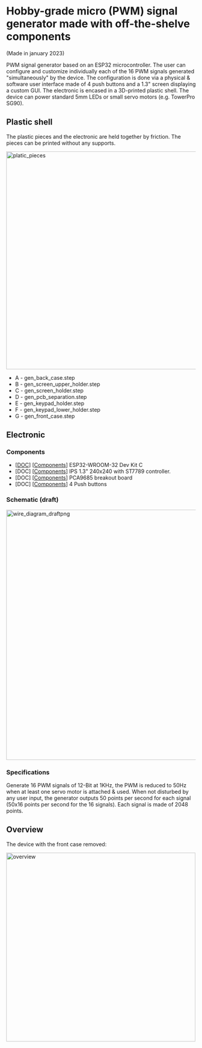 # Hobby-grade micro (PWM) signal generator made with off-the-shelve components
(Made in january 2023)

PWM signal generator based on an ESP32 microcontroller. The user can configure and customize individually each of the 16 PWM signals generated "simultaneously" by the device. The configuration is done via a physical & software user interface made of 4 push buttons and a 1.3" screen displaying a custom GUI. The electronic is encased in a 3D-printed plastic shell. The device can power standard 5mm LEDs or small servo motors (e.g. TowerPro SG90).  

## Plastic shell
The plastic pieces and the electronic are held together by friction. The pieces can be printed without any supports. 

<img width="580" alt="platic_pieces" src="https://github.com/ldelzott/Tiny-Signal-Generator/assets/78430576/bea9b5c6-d97d-49ed-926f-a97dd501240a">

* A - gen_back_case.step
* B - gen_screen_upper_holder.step
* C - gen_screen_holder.step
* D - gen_pcb_separation.step
* E - gen_keypad_holder.step
* F - gen_keypad_lower_holder.step
* G - gen_front_case.step

## Electronic 
### Components
* [[DOC](https://docs.espressif.com/projects/esp-idf/en/latest/esp32/hw-reference/esp32/get-started-devkitc.html)] [[Components](https://www.amazon.fr/gp/aw/d/B071P98VTG/?_encoding=UTF8&pd_rd_plhdr=t&aaxitk=8e1f3af7f2845abe382908f56344a9c3&hsa_cr_id=8057106160402&qid=1697656878&sr=1-2-e0fa1fdd-d857-4087-adda-5bd576b25987&ref_=sbx_be_s_sparkle_mcd_asin_1_img&pd_rd_w=RCBxp&content-id=amzn1.sym.fcb06097-6196-4e78-932c-0f6f89d56105%3Aamzn1.sym.fcb06097-6196-4e78-932c-0f6f89d56105&pf_rd_p=fcb06097-6196-4e78-932c-0f6f89d56105&pf_rd_r=A83J5SPJ377MESW0R9X4&pd_rd_wg=WdU1S&pd_rd_r=5c876913-b23a-4dba-9102-64890ab3dd3e&th=1)] ESP32-WROOM-32 Dev Kit C
* [DOC] [[Components](https://www.amazon.fr/daffichage-polychrome-cristaux-liquides-dentraînement/dp/B07QGQ1SR2/ref=sr_1_6?keywords=IPS+1.3"+240x240+with+ST7789&qid=1697656905&sr=8-6)] IPS 1.3" 240x240 with ST7789 controller.
* [DOC] [[Components](https://www.amazon.fr/ARCELI-Interface-IIC-Blindage-Raspberry/dp/B07RG9ZTMD/ref=sr_1_5?__mk_fr_FR=ÅMÅŽÕÑ&crid=3J0AZ9PUXPUG1&keywords=PCA9685+breakout+board&qid=1697656927&sprefix=pca9685+breakout+board%2Caps%2C59&sr=8-5)] PCA9685 breakout board
* [DOC] [[Components](https://www.amazon.fr/ARCELI-Interface-IIC-Blindage-Raspberry/dp/B07RG9ZTMD/ref=sr_1_5?__mk_fr_FR=ÅMÅŽÕÑ&crid=3J0AZ9PUXPUG1&keywords=PCA9685+breakout+board&qid=1697656927&sprefix=pca9685+breakout+board%2Caps%2C59&sr=8-5)] 4 Push buttons


### Schematic (draft)
<img width="666" alt="wire_diagram_draftpng" src="https://github.com/ldelzott/Tiny-Signal-Generator/assets/78430576/cd7d5477-0c07-418e-bb92-7158924d5ae4">

### Specifications
Generate 16 PWM signals of 12-Bit at 1KHz, the PWM is reduced to 50Hz when at least one servo motor is attached & used.
When not disturbed by any user input, the generator outputs 50 points per second for each signal (50x16 points per second for the 16 signals). Each signal is made of 2048 points.   
## Overview
The device with the front case removed:

<img width="503" alt="overview" src="https://github.com/ldelzott/Tiny-Signal-Generator/assets/78430576/9f161fbf-1abd-46df-8340-5e2623ad2902">




